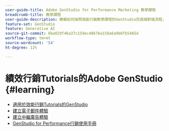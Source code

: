 ```yaml
---
user-guide-title: Adobe GenStudio for Performance Marketing 教學課程
breadcrumb-title: 教學課程
user-guide-description: 瞭解如何按照效能行銷教學課程的GenStudio完成端對端流程，例如建立電子郵件體驗。
feature-set: GenStudio
feature: Generative AI
source-git-commit: 6ba029f46a37c159ec48676a158a6a9b8fb5465d
workflow-type: tm+mt
source-wordcount: '54'
ht-degree: 12%

---
```



# 績效行銷Tutorials的Adobe GenStudio {#learning}

+ [適用於效能行銷Tutorials的GenStudio](tutorials.md)
+ [建立電子郵件體驗](create-email-experience.md)
+ [建立中繼廣告體驗](create-meta-ad.md)
+ [GenStudio for Performance行銷使用手冊](https://experienceleague.adobe.com/docs/genstudio/user-guide/home.html)

